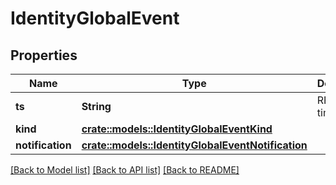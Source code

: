 # IdentityGlobalEvent

## Properties

Name | Type | Description | Notes
------------ | ------------- | ------------- | -------------
**ts** | **String** | RFC3339 timestamp | 
**kind** | [**crate::models::IdentityGlobalEventKind**](IdentityGlobalEventKind.md) |  | 
**notification** | [**crate::models::IdentityGlobalEventNotification**](IdentityGlobalEventNotification.md) |  | 

[[Back to Model list]](../README.md#documentation-for-models) [[Back to API list]](../README.md#documentation-for-api-endpoints) [[Back to README]](../README.md)


